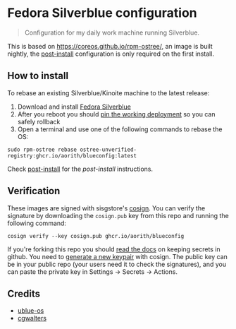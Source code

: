 Fedora Silverblue configuration
===

> Configuration for my daily work machine running Silverblue.  

This is based on https://coreos.github.io/rpm-ostree/, an image is built nightly, the [post-install](post-install) configuration is only required on the first install.  

## How to install

To rebase an existing Silverblue/Kinoite machine to the latest release: 

1. Download and install [Fedora Silverblue](https://silverblue.fedoraproject.org/download)
1. After you reboot you should [pin the working deployment](https://docs.fedoraproject.org/en-US/fedora-silverblue/faq/#_about_using_silverblue) so you can safely rollback 
1. Open a terminal and use one of the following commands to rebase the OS:

```
sudo rpm-ostree rebase ostree-unverified-registry:ghcr.io/aorith/blueconfig:latest
```

Check [post-install](post-install) for the *post-install* instructions.  

## Verification

These images are signed with sisgstore's [cosign](https://docs.sigstore.dev/cosign/overview/). You can verify the signature by downloading the `cosign.pub` key from this repo and running the following command:

    cosign verify --key cosign.pub ghcr.io/aorith/blueconfig

If you're forking this repo you should [read the docs](https://docs.github.com/en/actions/security-guides/encrypted-secrets) on keeping secrets in github. You need to [generate a new keypair](https://docs.sigstore.dev/cosign/overview/) with cosign. The public key can be in your public repo (your users need it to check the signatures), and you can paste the private key in Settings -> Secrets -> Actions.

## Credits

- [ublue-os](https://github.com/ublue-os)  
- [cgwalters](https://github.com/cgwalters)  
